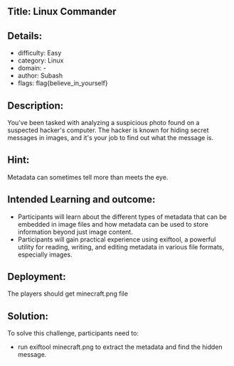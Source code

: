 ﻿## Title: Linux Commander

## Details:

- difficulty: Easy
- category: Linux
- domain: -
- author: Subash
- flags: flag{believe_in_yourself}

## Description:

You've been tasked with analyzing a suspicious photo found on a suspected hacker's computer. The hacker is known for hiding secret messages in images, and it's your job to find out what the message is.

## Hint:

Metadata can sometimes tell more than meets the eye.

## Intended Learning and outcome:

-  Participants will learn about the different types of metadata that can be embedded in image files and how metadata can be used to store information beyond just image content.
-  Participants will gain practical experience using exiftool, a powerful utility for reading, writing, and editing metadata in various file formats, especially images.

## Deployment:

The players should get minecraft.png file

## Solution:

To solve this challenge, participants need to:

- run exiftool minecraft.png to extract the metadata and find the hidden message.
